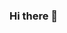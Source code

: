 ### Hi there 👋

<!--
**vanshvatsal/vanshvatsal** is a ✨ _special_ ✨ repository because its `README.md` (this file) appears on your GitHub profile.

Here are some ideas to get you started:
[![@vansh_vatsal's Holopin board](https://holopin.me/vansh_vatsal)](https://holopin.io/@vansh_vatsal)

- 🔭 I’m currently working on ...
- 🌱 I’m currently learning ...
- 👯 I’m looking to collaborate on ...
- 🤔 I’m looking for help with ...
- 💬 Ask me about ...
- 📫 How to reach me: ...
- 😄 Pronouns: ...
- ⚡ Fun fact: ...
-->
